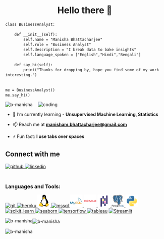 <h1 align="center">Hello there 👋 </h1>

```
class BusinessAnalyst:

    def __init__(self):
        self.name = "Manisha Bhattacharjee"
        self.role = "Business Analyst"
        self.description = "I break data to bake insights"
        self.language_spoken = ["English","Hindi","Bengali"]

    def say_hi(self):
        print("Thanks for dropping by, hope you find some of my work interesting.")


me = BusinessAnalyst()
me.say_hi()
```

<img align="right" alt = "coding" width="400" src="https://camo.githubusercontent.com/6f5e3ead776bc722fbfc3da2c8b1454a7a5f27a07b34c0ced075f90a6c25a3be/68747470733a2f2f6d69726f2e6d656469756d2e636f6d2f6d61782f313630302f302a4b32574c4d5445784c79696461374f522e676966">

<p align="left"> <img src="https://komarev.com/ghpvc/?username=b-manisha&label=Profile%20views&color=0e75b6&style=flat" alt="b-manisha" /> </p>

- 🌱 I’m currently learning - **Unsupervised Machine Learning, Statistics**

- 📫 Reach me at **manisham.bhattacharjee@gmail.com**

- ⚡ Fun fact: **I use tabs over spaces**


## Connect with me  
<div align="left">
<a href="https://github.com/b-manisha" target="_blank">
<img src=https://img.shields.io/badge/github-%2324292e.svg?&style=for-the-badge&logo=github&logoColor=white alt=github style="margin-bottom: 5px;" />
</a>

<a href="https://linkedin.com/in/manishamb" target="_blank">
<img src=https://img.shields.io/badge/linkedin-%231E77B5.svg?&style=for-the-badge&logo=linkedin&logoColor=white alt=linkedin style="margin-bottom: 5px;" />
</a>
 
</div>  
  

<br/>  

<h3 align="left">Languages and Tools:</h3>
<p align="left"> <a href="https://git-scm.com/" target="_blank" rel="noreferrer"> <img src="https://www.vectorlogo.zone/logos/git-scm/git-scm-icon.svg" alt="git" width="40" height="40"/> </a> <a href="https://heroku.com" target="_blank" rel="noreferrer"> <img src="https://www.vectorlogo.zone/logos/heroku/heroku-icon.svg" alt="heroku" width="40" height="40"/> </a> <a href="https://www.linux.org/" target="_blank" rel="noreferrer"> <img src="https://raw.githubusercontent.com/devicons/devicon/master/icons/linux/linux-original.svg" alt="linux" width="40" height="40"/> </a> <a href="https://www.microsoft.com/en-us/sql-server" target="_blank" rel="noreferrer"> <img src="https://www.svgrepo.com/show/303229/microsoft-sql-server-logo.svg" alt="mssql" width="40" height="40"/> </a> <a href="https://www.mysql.com/" target="_blank" rel="noreferrer"> <img src="https://raw.githubusercontent.com/devicons/devicon/master/icons/mysql/mysql-original-wordmark.svg" alt="mysql" width="40" height="40"/> </a> <a href="https://www.oracle.com/" target="_blank" rel="noreferrer"> <img src="https://raw.githubusercontent.com/devicons/devicon/master/icons/oracle/oracle-original.svg" alt="oracle" width="40" height="40"/> </a> <a href="https://pandas.pydata.org/" target="_blank" rel="noreferrer"> <img src="https://raw.githubusercontent.com/devicons/devicon/2ae2a900d2f041da66e950e4d48052658d850630/icons/pandas/pandas-original.svg" alt="pandas" width="40" height="40"/> </a> <a href="https://www.postgresql.org" target="_blank" rel="noreferrer"> <img src="https://raw.githubusercontent.com/devicons/devicon/master/icons/postgresql/postgresql-original-wordmark.svg" alt="postgresql" width="40" height="40"/> </a> <a href="https://www.python.org" target="_blank" rel="noreferrer"> <img src="https://raw.githubusercontent.com/devicons/devicon/master/icons/python/python-original.svg" alt="python" width="40" height="40"/> </a> <a href="https://scikit-learn.org/" target="_blank" rel="noreferrer"> <img src="https://upload.wikimedia.org/wikipedia/commons/0/05/Scikit_learn_logo_small.svg" alt="scikit_learn" width="40" height="40"/> </a> <a href="https://seaborn.pydata.org/" target="_blank" rel="noreferrer"> <img src="https://seaborn.pydata.org/_images/logo-mark-lightbg.svg" alt="seaborn" width="40" height="40"/> </a> <a href="https://www.tensorflow.org" target="_blank" rel="noreferrer"> <img src="https://www.vectorlogo.zone/logos/tensorflow/tensorflow-icon.svg" alt="tensorflow" width="40" height="40"/> 
  <a href="https://www.tableau.com" target="_blank" rel="noreferrer"><img src="https://vectorwiki.com/images/Tb8i6__tableau-logo.svg" alt="tableau" width="80" height="40"/></a> 
 <a href="https://www.tableau.com" target="_blank" rel="noreferrer"><img src="https://streamlit.io/images/brand/streamlit-logo-primary-colormark-darktext.png" alt="Streamlit" width="80" height="45"/></a>   
</p>
<p><img align="left" src="https://github-readme-stats.vercel.app/api/top-langs?username=b-manisha&show_icons=true&locale=en&layout=compact" alt="b-manisha" /></p>
<div align = "left">
<p><img align="center" src="https://github-readme-stats.vercel.app/api?username=b-manisha&show_icons=true&locale=en" alt="b-manisha"/></p>


<p><img align="center" src="https://github-readme-streak-stats.herokuapp.com/?user=b-manisha&" alt="b-manisha" /></p>
</div>

